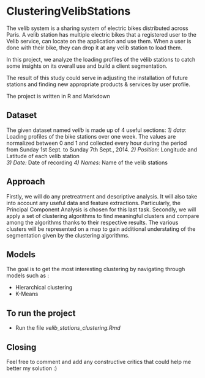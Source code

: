 # ClusteringVelibStations
The velib system is a sharing system of electric bikes distributed across Paris. A velib station has multiple electric bikes that a registered user to the Velib service, can locate on the application and use them. When a user is done with their bike, they can drop it at any velib station to load them.

In this project, we analyze the loading profiles of the vélib stations to catch some insights on its overall use and build a client segmentation.

The result of this study could serve in adjusting the installation of future stations and finding new appropriate products & services by user profile. 

The project is written in R and Markdown


## Dataset
The given dataset named *velib* is made up of 4 useful sections:
*1) data:* Loading profiles of the bike stations over one week. The values are normalized between 0 and 1 and collected every hour during the period from Sunday 1st Sept. to Sunday 7th Sept., 2014.
*2) Position:* Longitude and Latitude of each velib station  
*3) Date:* Date of recording
*4) Names:* Name of the velib stations


## Approach
Firstly, we will do any pretreatment and descriptive analysis. It will also take into account any useful data and feature extractions.  Particularly, the Principal Component Analysis is chosen for this last task.
Secondly, we will apply a set of clustering algorithms to find meaningful clusters and compare among the algorithms thanks to their respective results. The various clusters will be represented on a map to gain additional understating of the segmentation given by the clustering algorithms.


## Models
The goal is to get the most interesting clustering by navigating through models such as :   
- Hierarchical clustering
- K-Means


## To run the project
* Run the file *velib_stations_clustering.Rmd*   


## Closing
Feel free to comment and add any constructive critics that could help me better my solution :)    




